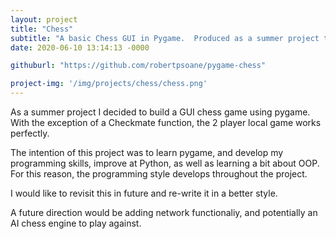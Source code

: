 ```yaml
---
layout: project
title: "Chess"
subtitle: "A basic Chess GUI in Pygame.  Produced as a summer project to improve skills and learn Pygame." # This forms the basis of a description of the project
date: 2020-06-10 13:14:13 -0000

githuburl: "https://github.com/robertpsoane/pygame-chess"

project-img: '/img/projects/chess/chess.png'
---
```


As a summer project I decided to build a GUI chess game using pygame.  With the exception of a Checkmate function, the 2 player local game works perfectly.

The intention of this project was to learn pygame, and develop my programming skills, improve at Python, as well as learning a bit about OOP.  For this reason, the programming style develops throughout the project.

I would like to revisit this in future and re-write it in a better style.

A future direction would be adding network functionaliy, and potentially an AI chess engine to play against.